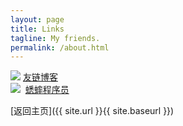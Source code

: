 ```yaml
---
layout: page
title: Links
tagline: My friends.
permalink: /about.html
---
```


<div class="link-chip">
  <img src="http://emlog.club/logo.jpg" class="link-chip-icon">
  <a class="link-chip-title" href="http://emlog.club/">友链博客</a>
</div>

<div class="link-chip">
  <img src="http://www.huisai.top/usr/files/icon.jpg" class="link-chip-icon" style="margin-left: -4px">
  <a class="link-chip-title" href="http://www.huisai.top">蟋蟀程序员</a>
</div>

[返回主页]({{ site.url }}{{ site.baseurl }})
